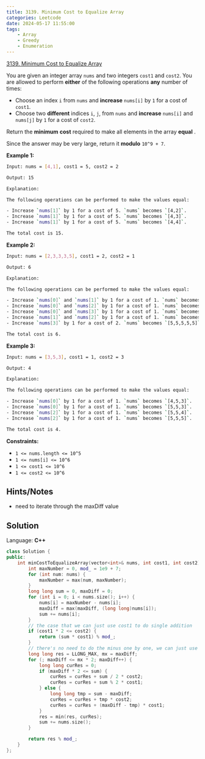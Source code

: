 ```yaml
---
title: 3139. Minimum Cost to Equalize Array
categories: Leetcode
date: 2024-05-17 11:55:00
tags:
    - Array
    - Greedy
    - Enumeration
---
```


[3139. Minimum Cost to Equalize Array](https://leetcode.com/problems/minimum-cost-to-equalize-array/description/)

You are given an integer array `nums` and two integers `cost1` and `cost2`. You are allowed to perform **either**  of the following operations **any**  number of times:

- Choose an index `i` from `nums` and **increase**  `nums[i]` by `1` for a cost of `cost1`.
- Choose two **different**  indices `i`, `j`, from `nums` and **increase**  `nums[i]` and `nums[j]` by `1` for a cost of `cost2`.

Return the **minimum**  **cost**  required to make all elements in the array **equal** .

Since the answer may be very large, return it **modulo**  `10^9 + 7`.

**Example 1:**

```bash
Input: nums = [4,1], cost1 = 5, cost2 = 2

Output: 15

Explanation:

The following operations can be performed to make the values equal:

- Increase `nums[1]` by 1 for a cost of 5. `nums` becomes `[4,2]`.
- Increase `nums[1]` by 1 for a cost of 5. `nums` becomes `[4,3]`.
- Increase `nums[1]` by 1 for a cost of 5. `nums` becomes `[4,4]`.

The total cost is 15.
```

**Example 2:**

```bash
Input: nums = [2,3,3,3,5], cost1 = 2, cost2 = 1

Output: 6

Explanation:

The following operations can be performed to make the values equal:

- Increase `nums[0]` and `nums[1]` by 1 for a cost of 1. `nums` becomes `[3,4,3,3,5]`.
- Increase `nums[0]` and `nums[2]` by 1 for a cost of 1. `nums` becomes `[4,4,4,3,5]`.
- Increase `nums[0]` and `nums[3]` by 1 for a cost of 1. `nums` becomes `[5,4,4,4,5]`.
- Increase `nums[1]` and `nums[2]` by 1 for a cost of 1. `nums` becomes `[5,5,5,4,5]`.
- Increase `nums[3]` by 1 for a cost of 2. `nums` becomes `[5,5,5,5,5]`.

The total cost is 6.
```

**Example 3:**

```bash
Input: nums = [3,5,3], cost1 = 1, cost2 = 3

Output: 4

Explanation:

The following operations can be performed to make the values equal:

- Increase `nums[0]` by 1 for a cost of 1. `nums` becomes `[4,5,3]`.
- Increase `nums[0]` by 1 for a cost of 1. `nums` becomes `[5,5,3]`.
- Increase `nums[2]` by 1 for a cost of 1. `nums` becomes `[5,5,4]`.
- Increase `nums[2]` by 1 for a cost of 1. `nums` becomes `[5,5,5]`.

The total cost is 4.
```

**Constraints:**

- `1 <= nums.length <= 10^5`
- `1 <= nums[i] <= 10^6`
- `1 <= cost1 <= 10^6`
- `1 <= cost2 <= 10^6`

## Hints/Notes

- need to iterate through the maxDiff value

## Solution

Language: **C++**

```C++
class Solution {
public:
    int minCostToEqualizeArray(vector<int>& nums, int cost1, int cost2) {
        int maxNumber = 0, mod_ = 1e9 + 7;
        for (int num: nums) {
            maxNumber = max(num, maxNumber);
        }
        long long sum = 0, maxDiff = 0;
        for (int i = 0; i < nums.size(); i++) {
            nums[i] = maxNumber - nums[i];
            maxDiff = max(maxDiff, (long long)nums[i]);
            sum += nums[i];
        }
        // the case that we can just use cost1 to do single addition
        if (cost1 * 2 <= cost2) {
            return (sum * cost1) % mod_;
        }
        // there's no need to do the minus one by one, we can just use the sum
        long long res = LLONG_MAX, mx = maxDiff;
        for (; maxDiff <= mx * 2; maxDiff++) {
            long long curRes = 0;
            if (maxDiff * 2 <= sum) {
                curRes = curRes + sum / 2 * cost2;
                curRes = curRes + sum % 2 * cost1;
            } else {
                long long tmp = sum - maxDiff;
                curRes = curRes + tmp * cost2;
                curRes = curRes + (maxDiff - tmp) * cost1;
            }
            res = min(res, curRes);
            sum += nums.size();
        }

        return res % mod_;
    }
};
```
